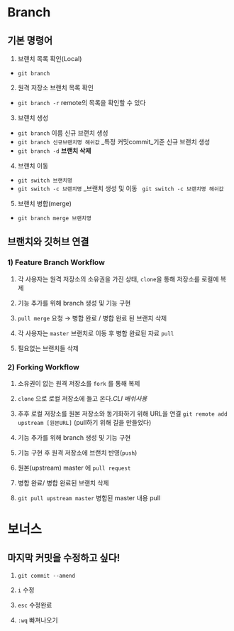 # Branch

## 기본 명령어

1. 브랜치 목록 확인(Local)

- `git branch`

2. 원격 저장소 브랜치 목록 확인

- `git branch -r` remote의 목록을 확인할 수 있다

3. 브랜치 생성

- `git branch` 이름 신규 브랜치 생성
- `git branch 신규브랜치명 해쉬값` _특정 커밋commit_기준 신규 브랜치 생성
- `git branch -d` __브랜치 삭제__

4. 브랜치 이동

- `git switch 브랜치명`
- `git switch -c 브랜치명` _브랜치 생성 및 이동 ` git switch -c 브랜치명 해쉬값`

5. 브랜치 병합(merge)

- `git branch merge 브랜치명`



## 브랜치와 깃허브 연결

### 1) Feature Branch Workflow

1. 각 사용자는 원격 저장소의 소유권을 가진 상태, `clone`을 통해 저장소를 로컬에 복제

2. 기능 추가를 위해 branch 생성 및 기능 구현

3. `pull merge` 요청 → 병합 완료 / 병합 완료 된 브랜치 삭제

4. 각 사용자는 `master` 브랜치로 이동 후 병합 완료된 자료 `pull`

5. 필요없는 브랜치들 삭제



### 2) Forking Workflow

1. 소유권이 없는 원격 저장소를 `fork` 를 통해 복제

2. `clone` 으로 로컬 저장소에 들고 온다._CLI 배쉬사용_

3. 추후 로컬 저장소를 원본 저장소와 동기화하기 위해 URL을 연결 `git remote add upstream [원본URL]` (pull하기 위해 길을 만들었다)

4. 기능 추가를 위해 branch 생성 및 기능 구현

5. 기능 구현 후 원격 저장소에 브랜치 반영(`push`)

6. 원본(upstream) master 에 `pull request`

7. 병합 완료/ 병합 완료된 브랜치 삭제

8. `git pull upstream master` 병합된 master 내용 pull



# 보너스

## 마지막 커밋을 수정하고 싶다!

1. `git commit --amend`

2. `i` 수정

3. `esc` 수정완료

4. `:wq` 빠져나오기


